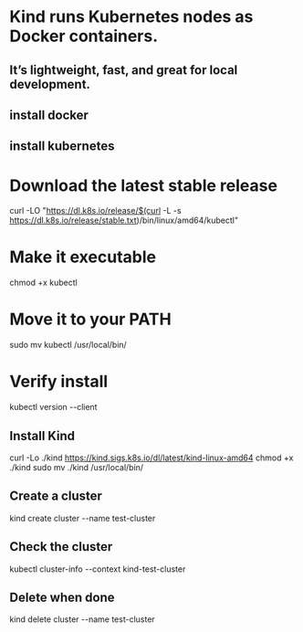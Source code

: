 # Kind runs Kubernetes nodes as Docker containers. 
## It’s lightweight, fast, and great for local development.

## install docker


## install kubernetes

# Download the latest stable release
curl -LO "https://dl.k8s.io/release/$(curl -L -s https://dl.k8s.io/release/stable.txt)/bin/linux/amd64/kubectl"

# Make it executable
chmod +x kubectl

# Move it to your PATH
sudo mv kubectl /usr/local/bin/

# Verify install
kubectl version --client



## Install Kind
curl -Lo ./kind https://kind.sigs.k8s.io/dl/latest/kind-linux-amd64
chmod +x ./kind
sudo mv ./kind /usr/local/bin/


## Create a cluster
kind create cluster --name test-cluster


## Check the cluster
kubectl cluster-info --context kind-test-cluster


## Delete when done
kind delete cluster --name test-cluster


